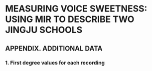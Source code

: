 # MEASURING VOICE SWEETNESS: USING MIR TO DESCRIBE TWO JINGJU SCHOOLS
## APPENDIX. ADDITIONAL DATA
### 1. First degree values for each recording
